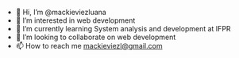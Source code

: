 - 👋 Hi, I’m @mackieviezluana
- 👀 I’m interested in web development 
- 🌱 I’m currently learning System analysis and development at IFPR
- 💞️ I’m looking to collaborate on web development 
- 📫 How to reach me mackieviezl@gmail.com

<!---
mackieviezluana/mackieviezluana is a ✨ special ✨ repository because its `README.md` (this file) appears on your GitHub profile.
You can click the Preview link to take a look at your changes.
--->
